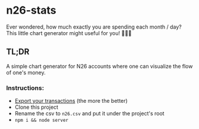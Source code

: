# n26-stats


Ever wondered, how much exactly you are spending each month / day? This little chart generator might useful for you! 🥳🥳🥳

## TL;DR
A simple chart generator for N26 accounts where one can visualize the flow of one's money.


### Instructions:
* [Export your transactions](https://support.n26.com/en-eu/fixing-an-issue/payments-and-transfers/how-to-export-a-list-of-my-transactions) (the more the better)
* Clone this project
* Rename the csv to `n26.csv` and put it under the project's root
* `npm i && node server`

